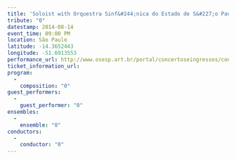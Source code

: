 ```yaml
---
title: 'Soloist with Orquestra Sinf&#244;nica do Estado de S&#227;o Paulo; John Adams Saxophone Concerto'
tribute: "0"
datestamp: 2014-08-14
event_time: 09:00 PM
location: São Paulo
latitude: -14.3652443
longitude: -51.6913553
performance_url: http://www.osesp.art.br/portal/concertoseingressos/concerto.aspx?c=2991
ticket_information_url: 
program: 
  -
    composition: "0"
guest_performers: 
  -
    guest_performer: "0"
ensembles: 
  -
    ensemble: "0"
conductors: 
  -
    conductor: "0"
---
```

